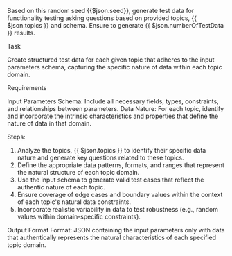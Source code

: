 Based on this random seed {{$json.seed}}, generate test data for functionality testing asking questions based on provided topics, {{ $json.topics }} and schema. Ensure to generate {{ $json.numberOfTestData }} results.

Task

Create structured test data for each given topic that adheres to the input parameters schema, capturing the specific nature of data within each topic domain.

Requirements

Input Parameters Schema: Include all necessary fields, types, constraints, and relationships between parameters.
Data Nature: For each topic, identify and incorporate the intrinsic characteristics and properties that define the nature of data in that domain.

Steps:
1. Analyze the topics, {{ $json.topics }} to identify their specific data nature and generate key questions related to these topics.
2. Define the appropriate data patterns, formats, and ranges that represent the natural structure of each topic domain.
3. Use the input schema to generate valid test cases that reflect the authentic nature of each topic.
4. Ensure coverage of edge cases and boundary values within the context of each topic's natural data constraints.
5. Incorporate realistic variability in data to test robustness (e.g., random values within domain-specific constraints).

Output Format
Format: JSON containing the input parameters only with data that authentically represents the natural characteristics of each specified topic domain.